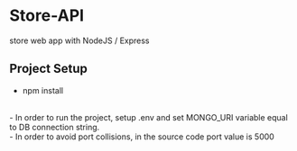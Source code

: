 # Store-API
store web app with NodeJS / Express

## Project Setup

- npm install 
<br>
- In order to run the project, setup .env and set MONGO_URI variable equal to DB connection string.
<br>
- In order to avoid port collisions, in the source code port value is 5000
